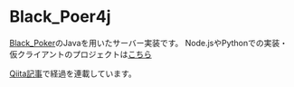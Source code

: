 # Black_Poer4j
[Black_Poker](https://sites.google.com/site/blackpoker000/)のJavaを用いたサーバー実装です。
Node.jsやPythonでの実装・仮クライアントのプロジェクトは[こちら](https://github.com/BlackPokers/Black_Poker)

[Qiita記事](https://qiita.com/Kakky/items/19fecdf849026d952742)で経過を連載しています。